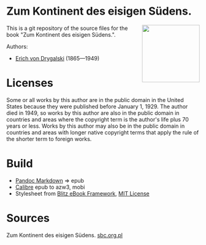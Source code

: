 # Zum Kontinent des eisigen Südens.

<img align="right" height="150" src="https://github.com/kogo59/Im_Auto_um_die_Welt/assets/13177792/1653b3e4-ce26-4c8d-9848-f64e6e55c41e">

This is a git repository of the source files for the book "Zum Kontinent des eisigen Südens.".

Authors:

* [Erich von Drygalski](https://de.wikipedia.org/wiki/Erich_von_Drygalski) (1865—1949)

# Licenses
Some or all works by this author are in the public domain in the United States
because they were published before January 1, 1929. The author died in 1949, so
works by this author are also in the public domain in countries and areas where
the copyright term is the author's life plus 70 years or less. Works by this
author may also be in the public domain in countries and areas with longer
native copyright terms that apply the rule of the shorter term to foreign works.

# Build
* [Pandoc Markdown](https://pandoc.org/MANUAL.html#pandocs-markdown) => epub
* [Calibre](https://calibre-ebook.com/) epub to azw3, mobi
* Stylesheet from [Blitz eBook Framework](https://friendsofepub.github.io/Blitz/), [MIT License](https://github.com/FriendsOfEpub/Blitz/blob/master/LICENSE)

# Sources
Zum Kontinent des eisigen Südens. [sbc.org.pl](https://sbc.org.pl/dlibra/docmetadata?showContent=true&id=565058)

